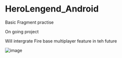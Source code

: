 # HeroLengend_Android

Basic Fragment practise

On going project

Will intergrate Fire base multiplayer feature in teh future

![image](https://cloud.githubusercontent.com/assets/17132841/23047093/9a17a280-f47b-11e6-8d57-1cbd9bfa3b58.png)
